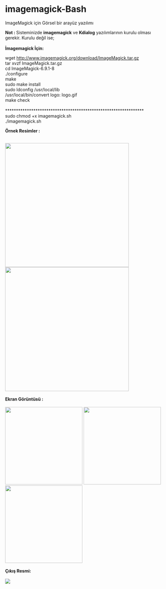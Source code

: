 # imagemagick-Bash

ImageMagick için Görsel bir arayüz yazılımı

<b>Not : </b> Sisteminizde <b>imagemagick</b>  ve <b>Kdialog</b> yazılımlarının kurulu olması gerekir.
Kurulu değil ise; 
<br><br>
<b>İmagemagick İçin:</b>

wget http://www.imagemagick.org/download/ImageMagick.tar.gz<br>
tar xvzf ImageMagick.tar.gz<br>
cd ImageMagick-6.9.1-8<br>
./configure<br>
make<br>
sudo make install<br>
sudo ldconfig /usr/local/lib<br>
/usr/local/bin/convert logo: logo.gif<br>
make check<br>
<br>
****************************************************************<br>
sudo chmod +x imagemagick.sh <br>
./imagemagick.sh


<b>Örnek Resimler : </b> <br><br>

<img width="400" src="http://i.hizliresim.com/B0o2mp.jpg">
<img width="400" src="http://i.hizliresim.com/WZWY28.jpg">
<br><br>
<b>Ekran Görüntüsü : </b> <br><br>
<img width="250" src="http://i.hizliresim.com/ql9BYq.png">
<img width="250" src="http://i.hizliresim.com/GkbzY3.png">
<img width="250" src="http://i.hizliresim.com/3a2oap.png">
<br><br><b>Çıkış Resmi: </b> <br><br>
<img  src="http://i.hizliresim.com/VL2YXy.jpg">

